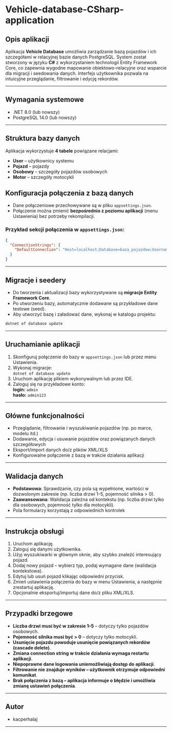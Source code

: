 # Vehicle-database-CSharp-application

## Opis aplikacji
Aplikacja **Vehicle Database** umożliwia zarządzanie bazą pojazdów i ich szczegółami w relacyjnej bazie danych PostgreSQL. System został stworzony w języku **C#** z wykorzystaniem technologii Entity Framework Core, co zapewnia wygodne mapowanie obiektowo-relacyjne oraz wsparcie dla migracji i seedowania danych. Interfejs użytkownika pozwala na intuicyjne przeglądanie, filtrowanie i edycję rekordów.

---

## Wymagania systemowe

- .NET 8.0 (lub nowszy)
- PostgreSQL 14.0 (lub nowszy)

---

## Struktura bazy danych

Aplikacja wykorzystuje **4 tabele** powiązane relacjami:

- **User** – użytkownicy systemu
- **Pojazd** – pojazdy
- **Osobowy** – szczegóły pojazdów osobowych 
- **Motor** – szczegóły motocykli

## Konfiguracja połączenia z bazą danych

- Dane połączeniowe przechowywane są w pliku `appsettings.json`.
- Połączenie można zmienić **bezpośrednio z poziomu aplikacji** (menu Ustawienia) bez potrzeby rekompilacji.

### Przykład sekcji połączenia w `appsettings.json`:

```json
{
  "ConnectionStrings": {
    "DefaultConnection": "Host=localhost;Database=baza_pojazdow;Username=postgres;Password=admin"
  }
}
```

---

## Migracje i seedery

- Do tworzenia i aktualizacji bazy wykorzystywane są **migracje Entity Framework Core**.
- Po utworzeniu bazy, automatycznie dodawane są przykładowe dane testowe (seed).
- Aby utworzyć bazę i załadować dane, wykonaj w katalogu projektu:

```sh
dotnet ef database update
```

---

## Uruchamianie aplikacji

1. Skonfiguruj połączenie do bazy w `appsettings.json` lub przez menu Ustawienia.
2. Wykonaj migracje:  
   `dotnet ef database update`
3. Uruchom aplikację plikiem wykonywalnym lub przez IDE.
4. Zaloguj się na przykładowe konto:  
   **login:** `admin`  
   **hasło:** `admin123`

---

## Główne funkcjonalności

- Przeglądanie, filtrowanie i wyszukiwanie pojazdów (np. po marce, modelu itd.)
- Dodawanie, edycja i usuwanie pojazdów oraz powiązanych danych szczegółowych
- Eksport/import danych do/z plików XML/XLS
- Konfigurowalne połączenie z bazą w trakcie działania aplikacji

---

## Walidacja danych

- **Podstawowa**: Sprawdzanie, czy pola są wypełnione, wartości w dozwolonym zakresie (np. liczba drzwi 1–5, pojemność silnika > 0).
- **Zaawansowana**: Walidacja zależna od kontekstu (np. liczba drzwi tylko dla osobowych, pojemność tylko dla motocykli).
- Pola formularzy korzystają z odpowiednich kontrolek

---

## Instrukcja obsługi

1. Uruchom aplikację.
2. Zaloguj się danymi użytkownika.
3. Użyj wyszukiwarki w głównym oknie, aby szybko znaleźć interesujący pojazd.
4. Dodaj nowy pojazd – wybierz typ, podaj wymagane dane (walidacja kontekstowa).
5. Edytuj lub usuń pojazd klikając odpowiedni przycisk.
6. Zmień ustawienia połączenia do bazy w menu Ustawienia, a następnie zrestartuj aplikację.
7. Opcjonalnie eksportuj/importuj dane do/z pliku XML/XLS.

---

## Przypadki brzegowe

- **Liczba drzwi musi być w zakresie 1–5** – dotyczy tylko pojazdów osobowych.
- **Pojemność silnika musi być > 0** – dotyczy tylko motocykli.
- **Usunięcie pojazdu powoduje usunięcie powiązanych rekordów (cascade delete)**.
- **Zmiana connection string w trakcie działania wymaga restartu aplikacji**.
- **Niepoprawne dane logowania uniemożliwiają dostęp do aplikacji**.
- **Filtrowanie nie znajduje wyników – użytkownik otrzymuje odpowiedni komunikat**.
- **Brak połączenia z bazą – aplikacja informuje o błędzie i umożliwia zmianę ustawień połączenia**.

---

## Autor

- kacperhalaj

---
